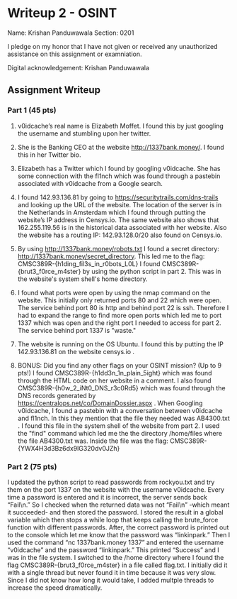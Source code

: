 # Writeup 2 - OSINT

Name: Krishan Panduwawala
Section: 0201

I pledge on my honor that I have not given or received any unauthorized assistance on this assignment or examniation.

Digital acknowledgement: Krishan Panduwawala

## Assignment Writeup

### Part 1 (45 pts)


1. v0idcache’s real name is Elizabeth Moffet. I found this by just googling the username and stumbling upon her twitter.

2. She is the Banking CEO at the website http://1337bank.money/. I found this in her Twitter bio.

3. Elizabeth has a Twitter which I found by googling v0idcache. She has some connection with the fl1nch which was found through a pastebin associated with v0idcache from a Google search.

4. I found 142.93.136.81 by going to https://securitytrails.com/dns-trails and looking up the URL of the website.
The location of the server is in the Netherlands in Amsterdam which I found through putting the website’s IP address in Censys.io. The same website also shows that 162.255.119.56 is in the historical data associated with her website. Also the website has a routing IP: 142.93.128.0/20 also found on Censys.io.

5. By using http://1337bank.money/robots.txt I found a secret directory: http://1337bank.money/secret_directory. This led me to the flag: CMSC389R-{h1ding_fil3s_in_r0bots_L0L}
I found CMSC389R-{brut3_f0rce_m4ster} by using the python script in part 2. This was in the website's system shell's home directory.


6. I found what ports were open by using the nmap command on the website. This initially only returned ports 80 and 22 which were open. The service behind port 80 is http and behind port 22 is ssh. Therefore I had to expand the range to find more open ports which led me to port 1337 which was open and the right port I needed to access for part 2. The service behind port 1337 is "waste."

7. The website is running on the OS Ubuntu. I found this by putting the IP 142.93.136.81 on the website censys.io . 

8. BONUS: Did you find any other flags on your OSINT mission? (Up to 9 pts!)
I found CMSC389R-{h1dd3n_1n_plain_5ight} which was found through the HTML code on her website in a comment.
I also found CMSC389R-{h0w_2_iNt0_DNS_r3c0Rd5} which was found through the DNS records generated by https://centralops.net/co/DomainDossier.aspx . When Googling v0idcache, I found a pastebin with a conversation between v0idcache and fl1nch. In this they mention that the file they needed was AB4300.txt . I found this file in the system shell of the website from part 2. I used the "find" command which led me the the directory /home/files where the file AB4300.txt was. Inside the file was the flag:
CMSC389R-{YWX4H3d3Bz6dx9lG320dv0JZh}




### Part 2 (75 pts)

I updated the python script to read passwords from rockyou.txt and try them on the port 1337 on the website with the username v0idcache. Every time a password is entered and it is incorrect, the server sends back “Fail\n.” So I checked when the returned data was not “Fail\n” -which meant it succeeded- and then stored the password. I stored the result in a global variable which then stops a while loop that keeps calling the brute_force function with different passwords. After, the correct password is printed out to the console which let me know that the password was “linkinpark.” Then I used the command “nc 1337bank.money 1337” and entered the username “v0idcache” and the password “linkinpark.” This printed “Success” and I was in the file system. I switched to the /home directory where I found the flag CMSC389R-{brut3_f0rce_m4ster} in a file called flag.txt. I initially did it with a single thread but never found it in time because it was very slow. Since I did not know how long it would take, I added multple threads to increase the speed dramatically. 

